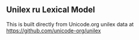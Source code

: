 Unilex ru Lexical Model
----------------------

This is built directly from Unicode.org unilex data at
https://github.com/unicode-org/unilex
